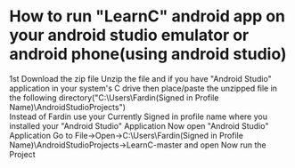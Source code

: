 # How to run "LearnC" android app on your android studio emulator or android phone(using android studio) 


  1st Download the zip file 
  Unzip the file and if you have "Android Studio" application in your system's C drive then place/paste the unzipped file in the following directory("C:\Users\Fardin(Signed in Profile Name)\AndroidStudioProjects")  
  Instead of Fardin use your Currently Signed in profile name where you installed your "Android Studio" Application
  Now open "Android Studio" Application
  Go to File->Open->C:\Users\Fardin(Signed in Profile Name)\AndroidStudioProjects->LearnC-master and open
 Now run the Project


